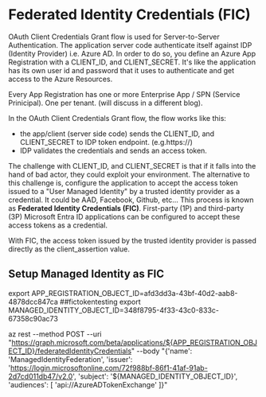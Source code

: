 # Federated Identity Credentials (FIC)

OAuth Client Credentials Grant flow is used for Server-to-Server Authentication. The application server code authenticate itself against IDP (Identity Provider) i.e. Azure AD. In order to do so, you define an Azure App Registration with a CLIENT_ID, and CLIENT_SECRET. It's like the application has its own user id and password that it uses to authenticate and get access to the Azure Resources. 

Every App Registration has one or more Enterprise App / SPN (Service Prinicipal). One per tenant. (will discuss in a different blog).

In the OAuth Client Credentials Grant flow, the flow works like this:
- the app/client (server side code) sends the CLIENT_ID, and CLIENT_SECRET to IDP token endpoint. (e.g.https://)
- IDP validates the credentials and sends an access token.

The challenge with CLIENT_ID, and CLIENT_SECRET is that if it falls into the hand of bad actor, they could exploit your environment. The alternative to this challenge is, configure the application to accept the access token issued to a "User Managed Identity" by a trusted identity provider as a credential. It could be AAD, Facebook, Github, etc... This process is known as **Federated Identity Credentials (FIC)**. First-party (1P) and third-party (3P) Microsoft Entra ID applications can be configured to accept these access tokens as a credential.

With FIC, the access token issued by the trusted identity provider is passed directly as the client_assertion value.

## Setup Managed Identity as FIC
export APP_REGISTRATION_OBJECT_ID=afd3dd3a-43bf-40d2-aab8-4878dcc847ca ##fictokentesting
export MANAGED_IDENTITY_OBJECT_ID=348f8795-4f33-43c0-833c-67358c90ac73

az rest --method POST --uri "https://graph.microsoft.com/beta/applications/${APP_REGISTRATION_OBJECT_ID}/federatedIdentityCredentials" --body "{'name': 'ManagedIdentityFederation', 'issuer': 'https://login.microsoftonline.com/72f988bf-86f1-41af-91ab-2d7cd011db47/v2.0', 'subject': '${MANAGED_IDENTITY_OBJECT_ID}', 'audiences': [ 'api://AzureADTokenExchange' ]}"
